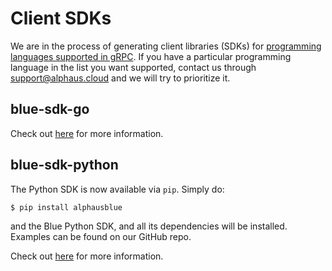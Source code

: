 # Client SDKs

We are in the process of generating client libraries (SDKs) for [programming languages supported in gRPC](https://grpc.io/docs/languages/). If you have a particular programming language in the list you want supported, contact us through support@alphaus.cloud and we will try to prioritize it.

## blue-sdk-go
Check out [here](https://github.com/alphauslabs/blue-sdk-go) for more information.

## blue-sdk-python
The Python SDK is now available via `pip`. Simply do:
```sh
$ pip install alphausblue
```
and the Blue Python SDK, and all its dependencies will be installed. Examples can be found on our GitHub repo.

Check out [here](https://github.com/alphauslabs/blue-sdk-python) for more information.
